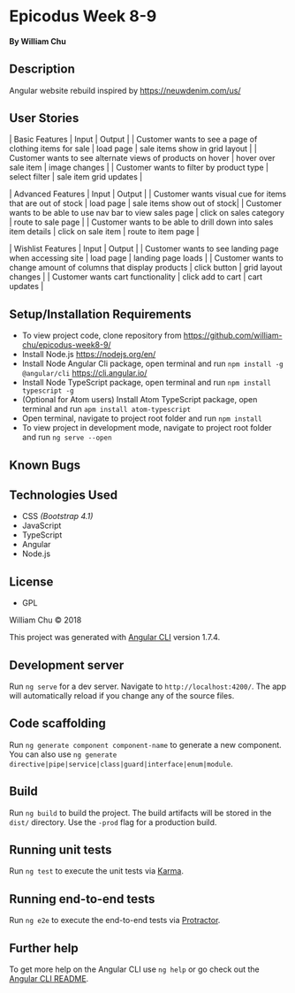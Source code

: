 # Epicodus Week 8-9

#### By William Chu

## Description

Angular website rebuild inspired by https://neuwdenim.com/us/

## User Stories


| Basic Features | Input | Output |
| Customer wants to see a page of clothing items for sale | load page | sale items show in grid layout |
| Customer wants to see alternate views of products on hover | hover over sale item | image changes |
| Customer wants to filter by product type | select filter | sale item grid updates |


| Advanced Features | Input | Output |
| Customer wants visual cue for items that are out of stock | load page | sale items show out of stock|
| Customer wants to be able to use nav bar to view sales page | click on sales category | route to sale page |
| Customer wants to be able to drill down into sales item details | click on sale item | route to item page |


| Wishlist Features | Input | Output |
| Customer wants to see landing page when accessing site | load page | landing page loads |
| Customer wants to change amount of columns that display products | click button | grid layout changes |
| Customer wants cart functionality | click add to cart | cart updates |

## Setup/Installation Requirements
* To view project code, clone repository from https://github.com/william-chu/epicodus-week8-9/
* Install Node.js https://nodejs.org/en/
* Install Node Angular Cli package, open terminal and run `npm install -g @angular/cli` https://cli.angular.io/
* Install Node TypeScript package, open terminal and run `npm install typescript -g`
* (Optional for Atom users) Install Atom TypeScript package, open terminal and run `apm install atom-typescript`
* Open terminal, navigate to project root folder and run `npm install`
* To view project in development mode, navigate to project root folder and run `ng serve --open`

## Known Bugs

## Technologies Used

* CSS _(Bootstrap 4.1)_
* JavaScript
* TypeScript
* Angular
* Node.js


## License

* GPL

William Chu © 2018

This project was generated with [Angular CLI](https://github.com/angular/angular-cli) version 1.7.4.

## Development server

Run `ng serve` for a dev server. Navigate to `http://localhost:4200/`. The app will automatically reload if you change any of the source files.

## Code scaffolding

Run `ng generate component component-name` to generate a new component. You can also use `ng generate directive|pipe|service|class|guard|interface|enum|module`.

## Build

Run `ng build` to build the project. The build artifacts will be stored in the `dist/` directory. Use the `-prod` flag for a production build.

## Running unit tests

Run `ng test` to execute the unit tests via [Karma](https://karma-runner.github.io).

## Running end-to-end tests

Run `ng e2e` to execute the end-to-end tests via [Protractor](http://www.protractortest.org/).

## Further help

To get more help on the Angular CLI use `ng help` or go check out the [Angular CLI README](https://github.com/angular/angular-cli/blob/master/README.md).
